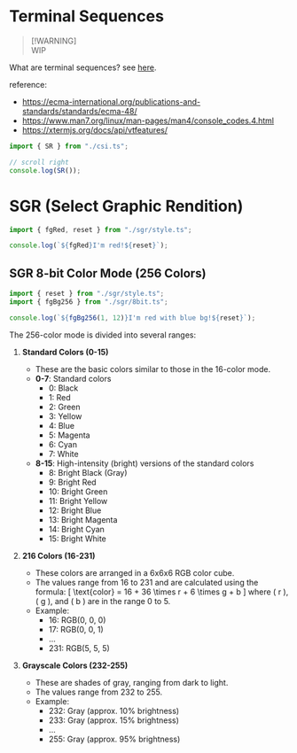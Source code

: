 # Terminal Sequences

> [!WARNING]\
> WIP

What are terminal sequences? see [here](https://xtermjs.org/docs/guides/hooks/#background---what-are-terminal-sequences).

reference:

- <https://ecma-international.org/publications-and-standards/standards/ecma-48/>
- <https://www.man7.org/linux/man-pages/man4/console_codes.4.html>
- <https://xtermjs.org/docs/api/vtfeatures/>

```ts
import { SR } from "./csi.ts";

// scroll right
console.log(SR());
```

# SGR (Select Graphic Rendition)

```ts
import { fgRed, reset } from "./sgr/style.ts";

console.log(`${fgRed}I'm red!${reset}`);
```

## SGR 8-bit Color Mode (256 Colors)

```ts
import { reset } from "./sgr/style.ts";
import { fgBg256 } from "./sgr/8bit.ts";

console.log(`${fgBg256(1, 12)}I'm red with blue bg!${reset}`);
```

The 256-color mode is divided into several ranges:

1. **Standard Colors (0-15)**

   - These are the basic colors similar to those in the 16-color mode.
   - **0-7**: Standard colors
     - 0: Black
     - 1: Red
     - 2: Green
     - 3: Yellow
     - 4: Blue
     - 5: Magenta
     - 6: Cyan
     - 7: White
   - **8-15**: High-intensity (bright) versions of the standard colors
     - 8: Bright Black (Gray)
     - 9: Bright Red
     - 10: Bright Green
     - 11: Bright Yellow
     - 12: Bright Blue
     - 13: Bright Magenta
     - 14: Bright Cyan
     - 15: Bright White

2. **216 Colors (16-231)**

   - These colors are arranged in a 6x6x6 RGB color cube.
   - The values range from 16 to 231 and are calculated using the formula:
     \[
     \text{color} = 16 + 36 \times r + 6 \times g + b
     \]
     where \( r \), \( g \), and \( b \) are in the range 0 to 5.
   - Example:
     - 16: RGB(0, 0, 0)
     - 17: RGB(0, 0, 1)
     - ...
     - 231: RGB(5, 5, 5)

3. **Grayscale Colors (232-255)**
   - These are shades of gray, ranging from dark to light.
   - The values range from 232 to 255.
   - Example:
     - 232: Gray (approx. 10% brightness)
     - 233: Gray (approx. 15% brightness)
     - ...
     - 255: Gray (approx. 95% brightness)
